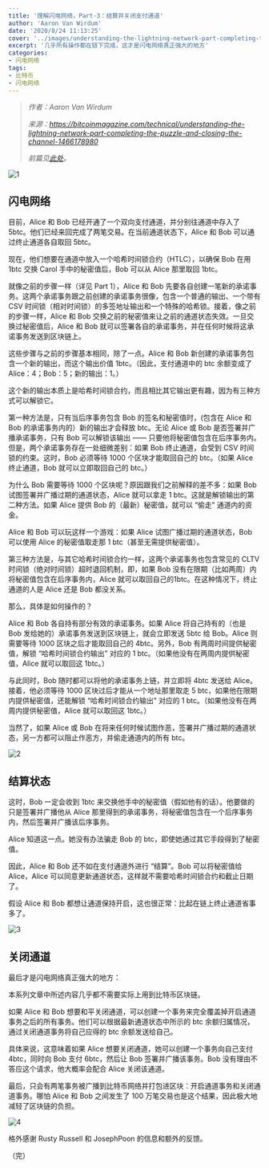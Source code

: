 ```yaml
---
title: '理解闪电网络，Part-3：结算并关闭支付通道'
author: 'Aaron Van Wirdum'
date: '2020/8/24 11:13:25'
cover: '../images/understanding-the-lightning-network-part-completing-the-puzzle-and-closing-the-channel/9dce5612c6aa4440a3905ded0d6b89c5.png'
excerpt: '几乎所有操作都在链下完成，这才是闪电网络真正强大的地方'
categories:
- 闪电网络
tags:
- 比特币
- 闪电网络
---
```


> *作者：Aaron Van Wirdum*
>
> *来源：<https://bitcoinmagazine.com/technical/understanding-the-lightning-network-part-completing-the-puzzle-and-closing-the-channel-1466178980>*
>
> *前篇见[此处](https://www.btcstudy.org/2020/08/24/understanding-the-lightning-network-part-creating-the-network/)。*


![1](../images/understanding-the-lightning-network-part-completing-the-puzzle-and-closing-the-channel/9dce5612c6aa4440a3905ded0d6b89c5.png)

## 闪电网络

目前，Alice 和 Bob 已经开通了一个双向支付通道，并分别往通道中存入了 5btc。他们已经来回完成了两笔交易。在当前通道状态下，Alice 和 Bob 可以通过终止通道各自取回 5btc。

现在，他们想要在通道中放入一个哈希时间锁合约（HTLC），以确保 Bob 在用 1btc 交换 Carol 手中的秘密值后，Bob 可以从 Alice 那里取回 1btc。

就像之前的步骤一样（详见 Part 1），Alice 和 Bob 先要各自创建一笔新的承诺事务。这两个承诺事务跟之前创建的承诺事务很像，包含一个普通的输出、一个带有 CSV  时间锁（相对时间锁）的多签地址输出和一个特殊的哈希锁。接着，像之前的步骤一样，Alice 和 Bob 交换之前的秘密值来让之前的通道状态失效。一旦交换过秘密值后，Alice 和 Bob 就可以签署各自的承诺事务，并在任何时候将这承诺事务发送到区块链上。

这些步骤与之前的步骤基本相同，除了一点。Alice 和 Bob 新创建的承诺事务包含一个新的输出，而这个输出价值 1btc。（因此，支付通道中的 btc 余额变成了 Alice：4；Bob：5；新的输出：1。）

这个新的输出本质上是哈希时间锁合约，而且相比其它输出更有趣，因为有三种方式可以解锁它。

第一种方法是，只有当后序事务包含 Bob 的签名和秘密值时，(包含在 Alice 和 Bob 的承诺事务内的）新的输出才会释放 btc。无论 Alice 或 Bob 是否签署并广播承诺事务，只有 Bob 可以解锁该输出 —— 只要他将秘密值包含在后序事务内。但是，两个承诺事务存在一处细微差别：如果 Bob 终止通道，会受到 CSV 时间锁的约束。这时，Bob 必须等待 1000 个区块才能取回自己的 btc。（如果 Alice 终止通道，Bob 就可以立即取回自己的 btc。）

为什么 Bob 需要等待 1000 个区块呢？原因跟我们之前解释的差不多：如果 Bob 试图签署并广播过期的通道状态，Alice 就可以拿走 1 btc。这就是解锁输出的第二种方法。如果 Alice 提供 Bob 的（最新）秘密值，就可以 “偷走” 通道内的资金。

Alice 和 Bob 可以玩这样一个游戏：如果 Alice 试图广播过期的通道状态，Bob 可以使用 Alice 的秘密值取走那 1 btc（甚至无需提供秘密值）。

第三种方法是，与其它哈希时间锁合约一样，这两个承诺事务也包含常见的 CLTV 时间锁（绝对时间锁）超时退回机制，即，如果 Bob 没有在限期（比如两周）内将秘密值包含在后序事务内，Alice 就可以取回自己的1btc。在这种情况下，终止通道的人是 Alice 还是 Bob 都没关系。

那么，具体是如何操作的？

Alice 和 Bob 各自持有部分有效的承诺事务。如果 Alice 将自己持有的（也是 Bob 发给她的）承诺事务发送到区块链上，就会立即发送 5btc 给 Bob。Alice 则需要等待 1000 区块之后才能取回自己的 4btc。另外，Bob 有两周时间提供秘密值，解锁 “哈希时间锁合约输出” 对应的 1 btc。（如果他没有在两周内提供秘密值，Alice 就可以取回这 1btc。）

与此同时，Bob 随时都可以将他的承诺事务上链，并立即将 4btc 发送给 Alice。接着，他必须等待 1000 区块过后才能从一个地址那里取走 5 btc，如果他在限期内提供秘密值，还能解锁 “哈希时间锁合约输出” 对应的 1 btc。（如果他没有在两周内提供秘密值，Alice 就可以取回这 1btc。）

当然了，如果 Alice 或 Bob 在将来任何时候试图作恶，签署并广播过期的通道状态，另一方都可以阻止作恶方，并偷走通道内的所有 btc。

![2](../images/understanding-the-lightning-network-part-completing-the-puzzle-and-closing-the-channel/a2d64725aaac48d889fe63394f697266.jpg)

## 结算状态

这时，Bob 一定会收到 1btc 来交换他手中的秘密值（假如他有的话）。他要做的只是签署并广播他从 Alice 那里得到的承诺事务，将秘密值包含在一个后序事务内，然后签署并广播该后序事务。

Alice 知道这一点。她没有办法骗走 Bob 的 btc，即使她通过其它手段得到了秘密值。

因此，Alice 和 Bob 还不如在支付通道外进行 “结算”。Bob 可以将秘密值给 Alice，Alice 可以同意更新通道状态，这样就不需要哈希时间锁合约和截止日期了。

假设 Alice 和 Bob 都想让通道保持开启，这也很正常：比起在链上终止通道省事多了。

![3](../images/understanding-the-lightning-network-part-completing-the-puzzle-and-closing-the-channel/1eaeabe41624473184bef264dddc8607.png)

## 关闭通道

最后才是闪电网络真正强大的地方：

本系列文章中所述内容几乎都不需要实际上用到比特币区块链。

如果 Alice 和 Bob 想要和平关闭通道，可以创建一个事务来完全覆盖掉开启通道事务之后的所有事务。他们可以根据最新通道状态中所示的 btc 余额归属情况，通过关闭通道事务将自己应得的 btc 余额发送给自己。

具体来说，这意味着如果 Alice 想要关闭通道，她可以创建一个事务向自己支付 4btc，同时向 Bob 支付 6btc，然后让 Bob 签署并广播该事务。Bob 没有理由不答应这个请求，他大概率会配合 Alice 关闭该通道。

最后，只会有两笔事务被广播到比特币网络并打包进区块：开启通道事务和关闭通道事务。哪怕 Alice 和 Bob 之间发生了 100 万笔交易也是这个结果，因此极大地减轻了区块链的负担。

![4](../images/understanding-the-lightning-network-part-completing-the-puzzle-and-closing-the-channel/f6ea85e6d6094449b7bd74e2469cae95.png)

格外感谢 Rusty Russell 和 JosephPoon 的信息和额外的反馈。

（完）
